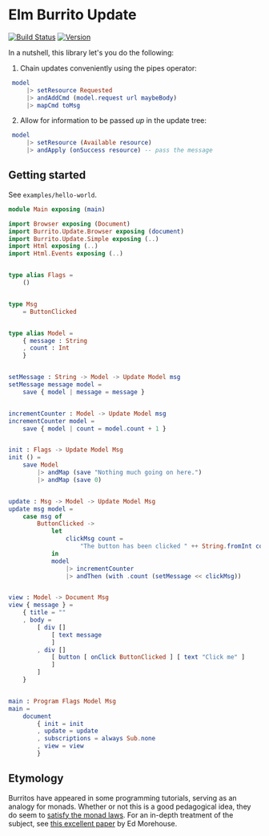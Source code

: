 # Elm Burrito Update

[![Build Status](https://img.shields.io/travis/laserpants/elm-burrito-update/master.svg?style=flat)](https://travis-ci.org/laserpants/elm-burrito-update)
[![Version](https://img.shields.io/badge/elm--version-0.19-blue.svg?colorB=ff69b4)](http://elm-lang.org/)

In a nutshell, this library let's you do the following:

1) Chain updates conveniently using the pipes operator:

```elm
 model
     |> setResource Requested
     |> andAddCmd (model.request url maybeBody)
     |> mapCmd toMsg
```

2) Allow for information to be passed *up* in the update tree:

```elm
 model
     |> setResource (Available resource)
     |> andApply (onSuccess resource) -- pass the message
```

## Getting started

See `examples/hello-world`.

```elm
module Main exposing (main)

import Browser exposing (Document)
import Burrito.Update.Browser exposing (document)
import Burrito.Update.Simple exposing (..)
import Html exposing (..)
import Html.Events exposing (..)


type alias Flags =
    ()


type Msg
    = ButtonClicked


type alias Model =
    { message : String
    , count : Int
    }


setMessage : String -> Model -> Update Model msg
setMessage message model =
    save { model | message = message }


incrementCounter : Model -> Update Model msg
incrementCounter model =
    save { model | count = model.count + 1 }


init : Flags -> Update Model Msg
init () =
    save Model
        |> andMap (save "Nothing much going on here.")
        |> andMap (save 0)


update : Msg -> Model -> Update Model Msg
update msg model =
    case msg of
        ButtonClicked ->
            let
                clickMsg count =
                    "The button has been clicked " ++ String.fromInt count ++ " times."
            in
            model
                |> incrementCounter
                |> andThen (with .count (setMessage << clickMsg))


view : Model -> Document Msg
view { message } =
    { title = ""
    , body =
        [ div []
            [ text message
            ]
        , div []
            [ button [ onClick ButtonClicked ] [ text "Click me" ]
            ]
        ]
    }


main : Program Flags Model Msg
main =
    document
        { init = init
        , update = update
        , subscriptions = always Sub.none
        , view = view
        }
```

## Etymology

Burritos have appeared in some programming tutorials, serving as an analogy for monads.
Whether or not this is a good pedagogical idea, they do seem to [satisfy the monad laws](https://blog.plover.com/prog/burritos.html).
For an in-depth treatment of the subject, see [this excellent paper](http://emorehouse.web.wesleyan.edu/silliness/burrito_monads.pdf) by Ed Morehouse.
